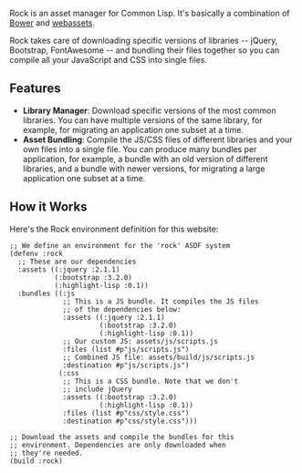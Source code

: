 Rock is an asset manager for Common Lisp. It's basically a combination of
[Bower][bower] and [webassets][webassets].

Rock takes care of downloading specific versions of libraries -- jQuery,
Bootstrap, FontAwesome -- and bundling their files together so you can compile
all your JavaScript and CSS into single files.

[bower]: http://bower.io/
[webassets]: http://webassets.readthedocs.org/en/latest/index.html

## Features

* **Library Manager**: Download specific versions of the most common
  libraries. You can have multiple versions of the same library, for example,
  for migrating an application one subset at a time.
* **Asset Bundling**: Compile the JS/CSS files of different libraries and your
  own files into a single file. You can produce many bundles per application,
  for example, a bundle with an old version of different libraries, and a bundle
  with newer versions, for migrating a large application one subset at a time.

## How it Works

Here's the Rock environment definition for this website:

```
;; We define an environment for the 'rock' ASDF system
(defenv :rock
  ;; These are our dependencies
  :assets ((:jquery :2.1.1)
           (:bootstrap :3.2.0)
           (:highlight-lisp :0.1))
  :bundles ((:js
             ;; This is a JS bundle. It compiles the JS files
             ;; of the dependencies below:
             :assets ((:jquery :2.1.1)
                      (:bootstrap :3.2.0)
                      (:highlight-lisp :0.1))
             ;; Our custom JS: assets/js/scripts.js
             :files (list #p"js/scripts.js")
             ;; Combined JS file: assets/build/js/scripts.js
             :destination #p"js/scripts.js")
            (:css
             ;; This is a CSS bundle. Note that we don't
             ;; include jQuery
             :assets ((:bootstrap :3.2.0)
                      (:highlight-lisp :0.1))
             :files (list #p"css/style.css")
             :destination #p"css/style.css")))

;; Download the assets and compile the bundles for this
;; environment. Dependencies are only downloaded when
;; they're needed.
(build :rock)
```
